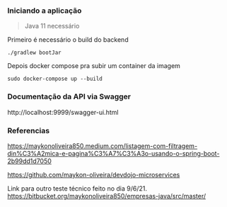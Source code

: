 ### Iniciando a aplicação

> Java 11 necessário

Primeiro é necessário o build do backend

`./gradlew bootJar`

Depois docker compose pra subir um container da imagem

`sudo docker-compose up --build`

### Documentação da API via Swagger

http://localhost:9999/swagger-ui.html

### Referencias

https://maykonoliveira850.medium.com/listagem-com-filtragem-din%C3%A2mica-e-pagina%C3%A7%C3%A3o-usando-o-spring-boot-2b99dd1d7050

https://github.com/maykon-oliveira/devdojo-microservices

Link para outro teste técnico feito no dia 9/6/21. https://bitbucket.org/maykonoliveira850/empresas-java/src/master/
